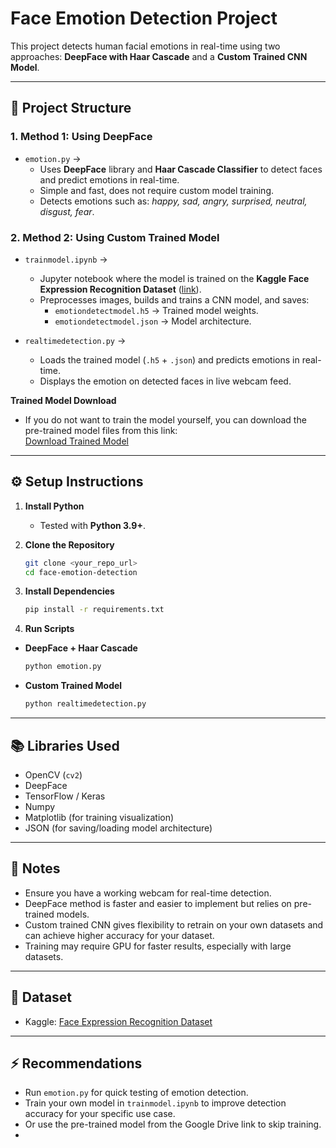 # Face Emotion Detection Project

This project detects human facial emotions in real-time using two approaches: **DeepFace with Haar Cascade** and a **Custom Trained CNN Model**.

---

## 📂 Project Structure

### 1. **Method 1: Using DeepFace**
- `emotion.py` →  
  - Uses **DeepFace** library and **Haar Cascade Classifier** to detect faces and predict emotions in real-time.  
  - Simple and fast, does not require custom model training.  
  - Detects emotions such as: *happy, sad, angry, surprised, neutral, disgust, fear*.  

### 2. **Method 2: Using Custom Trained Model**
- `trainmodel.ipynb` →  
  - Jupyter notebook where the model is trained on the **Kaggle Face Expression Recognition Dataset** ([link](https://www.kaggle.com/datasets/jonathanoheix/face-expression-recognition-dataset)).  
  - Preprocesses images, builds and trains a CNN model, and saves:
    - `emotiondetectmodel.h5` → Trained model weights.  
    - `emotiondetectmodel.json` → Model architecture.  

- `realtimedetection.py` →  
  - Loads the trained model (`.h5` + `.json`) and predicts emotions in real-time.  
  - Displays the emotion on detected faces in live webcam feed.

**Trained Model Download**  
  - If you do not want to train the model yourself, you can download the pre-trained model files from this link:  
    [Download Trained Model](https://drive.google.com/drive/folders/17gYQ7j7hjJ4A09jGw_L3BD7lquKhWir0?usp=sharing)

---

## ⚙️ Setup Instructions

1. **Install Python**  
   - Tested with **Python 3.9+**.  

2. **Clone the Repository**
   ```bash
   git clone <your_repo_url>
   cd face-emotion-detection
   ```

3. **Install Dependencies**

   ```bash
   pip install -r requirements.txt
   ```

4. **Run Scripts**

* **DeepFace + Haar Cascade**

  ```bash
  python emotion.py
  ```
* **Custom Trained Model**

  ```bash
  python realtimedetection.py
  ```

---

## 📚 Libraries Used

* OpenCV (`cv2`)
* DeepFace
* TensorFlow / Keras
* Numpy
* Matplotlib (for training visualization)
* JSON (for saving/loading model architecture)

---

## 📝 Notes

* Ensure you have a working webcam for real-time detection.
* DeepFace method is faster and easier to implement but relies on pre-trained models.
* Custom trained CNN gives flexibility to retrain on your own datasets and can achieve higher accuracy for your dataset.
* Training may require GPU for faster results, especially with large datasets.

---

## 🔗 Dataset

* Kaggle: [Face Expression Recognition Dataset](https://www.kaggle.com/datasets/jonathanoheix/face-expression-recognition-dataset)

---

## ⚡ Recommendations

* Run `emotion.py` for quick testing of emotion detection.
* Train your own model in `trainmodel.ipynb` to improve detection accuracy for your specific use case.
* Or use the pre-trained model from the Google Drive link to skip training.
* 
